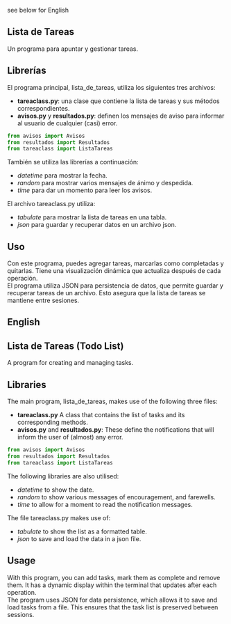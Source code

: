 see below for English  

## Lista de Tareas  

Un programa para apuntar y gestionar tareas.  

## Librerías  

El programa principal, lista_de_tareas, utiliza los siguientes tres archivos:  
- **tareaclass.py**: una clase que contiene la lista de tareas y sus métodos correspondientes.  
- **avisos.py** y **resultados.py**: definen los mensajes de aviso para informar al usuario de cualquier (casi) error.  

```python
from avisos import Avisos
from resultados import Resultados
from tareaclass import ListaTareas
```

También se utiliza las librerías a continuación:
- *datetime* para mostrar la fecha.
- *random* para mostrar varios mensajes de ánimo y despedida.
- *time* para dar un momento para leer los avisos.

El archivo tareaclass.py utiliza:
- *tabulate* para mostrar la lista de tareas en una tabla.
- *json* para guardar y recuperar datos en un archivo json.


## Uso  

Con este programa, puedes agregar tareas, marcarlas como completadas y quitarlas. Tiene una visualización dinámica que actualiza después de cada operación.  
El programa utiliza JSON para persistencia de datos, que permite guardar y recuperar tareas de un archivo. Esto asegura que la lista de tareas se mantiene entre sesiones.

## English  
## Lista de Tareas (Todo List)  

A program for creating and managing tasks.  

## Libraries  

The main program, lista_de_tareas, makes use of the following three files:  
- **tareaclass.py** A class that contains the list of tasks and its corresponding methods.  
- **avisos.py** and **resultados.py**: These define the notifications that will inform the user of (almost) any error.  

```python
from avisos import Avisos
from resultados import Resultados
from tareaclass import ListaTareas
```

The following libraries are also utilised:
- *datetime* to show the date.
- *random* to show various messages of encouragement, and farewells.
- *time* to allow for a moment to read the notification messages.

The file tareaclass.py makes use of:
- *tabulate* to show the list as a formatted table.
- *json* to save and load the data in a json file.


## Usage

With this program, you can add tasks, mark them as complete and remove them. It has a dynamic display within the terminal that updates after each operation.  
The program uses JSON for data persistence, which allows it to save and load tasks from a file. This ensures that the task list is preserved between sessions.

